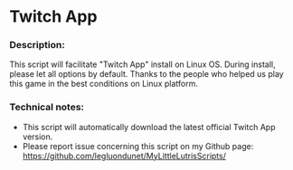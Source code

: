 # Twitch App

### Description:
This script will facilitate "Twitch App" install on Linux OS.
During install, please let all options by default.
Thanks to the people who helped us play this game in the best conditions on Linux platform.

### Technical notes:
- This script will automatically download the latest official Twitch App version.
- Please report issue concerning this script on my Github page:
https://github.com/legluondunet/MyLittleLutrisScripts/
